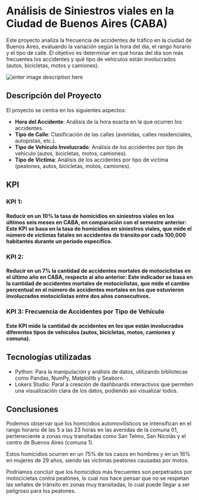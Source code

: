 #  Análisis de Siniestros viales en la Ciudad de Buenos Aires (CABA)

Este proyecto analiza la frecuencia de accidentes de tráfico en la ciudad de Buenos Aires, evaluando la variación según la hora del día, el rango horario y el tipo de calle. El objetivo es determinar en qué horas del día son más frecuentes los accidentes y qué tipo de vehículos están involucrados (autos, bicicletas, motos y camiones).

![enter image description here](https://buenosaires.gob.ar/sites/default/files/media/image/2021/06/01/f1141b3be07606bbc63ccbc80b409b7c68e37cdc.jpg)


## Descripción del Proyecto

El proyecto se centra en los siguientes aspectos:

-   **Hora del Accidente**: Análisis de la hora exacta en la que ocurren los accidentes.
-   **Tipo de Calle**: Clasificación de las calles (avenidas, calles residenciales, autopistas, etc.).
-   **Tipo de Vehículo Involucrado**: Análisis de los accidentes por tipo de vehículo (autos, bicicletas, motos, camiones).
-    **Tipo de Victima**: Análisis de los accidentes por tipo de victima (peatones, autos, bicicletas, motos, camiones).

## KPI

### KPI 1: 
#### Reducir en un 10% la tasa de homicidios en siniestros viales en los últimos seis meses en CABA, en comparación con el semestre anterior: Este KPI se basa en la tasa de homicidios en siniestros viales, que mide el número de víctimas fatales en accidentes de tránsito por cada 100,000 habitantes durante un período específico.

### KPI 2: 
#### Reducir en un 7% la cantidad de accidentes mortales de motociclistas en el último año en CABA, respecto al año anterior: Este indicador se basa en la cantidad de accidentes mortales de motociclistas, que mide el cambio porcentual en el número de accidentes mortales en los que estuvieron involucrados motociclistas entre dos años consecutivos.

### KPI 3: Frecuencia de Accidentes por Tipo de Vehículo

#### Este KPI mide la cantidad de accidentes en los que están involucrados diferentes tipos de vehículos (autos, bicicletas, motos, camiones y comuna).
    
## Tecnologías utilizadas

 - Python: Para la manipulación y análisis de datos, utilizando
   bibliotecas como Pandas, NumPy, Matplotlib y Seaborn. 
 - Lokers Studio: Paral a creación de dashboards interactivos que permiten
   una visualización  clara de los datos, podiendo asi
   visualizar todos.

## Conclusiones    
Podemos observar que los homicidios automovilísticos se intensifican en el rango horario de las 5 a las 23 horas en las avenidas de la comuna 01, perteneciente a zonas muy transitadas como San Telmo, San Nicolás y el centro de Buenos Aires (comuna 1).

Estos homicidios ocurren en un 75% de los casos en hombres y en un 16% en mujeres de 29 años, siendo las víctimas peatones causadas por motos.

Podríamos concluir que los homicidios más frecuentes son perpetrados por motocicletas contra peatones, lo cual nos hace pensar que no se respetan las señales de tránsito en zonas muy transitadas, lo cual puede llegar a ser peligroso para los peatones.

